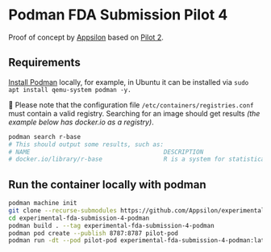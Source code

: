 # Podman FDA Submission Pilot 4

Proof of concept by [Appsilon](https://appsilon.com/) based on [Pilot 2](https://github.com/RConsortium/submissions-pilot2/).

## Requirements

[Install Podman](https://podman.io/docs/installation) locally, for example, in Ubuntu it can be installed via `sudo apt install qemu-system podman -y.`

🔴 Please note that the configuration file `/etc/containers/registries.conf` must contain a valid registry.
Searching for an image should get results _(the example below has docker.io as a registry)_.

```bash
podman search r-base
# This should output some results, such as:
# NAME                                     DESCRIPTION
# docker.io/library/r-base                 R is a system for statistical computation an...
```

## Run the container locally with podman

```bash
podman machine init
git clone --recurse-submodules https://github.com/Appsilon/experimental-fda-submission-4-podman
cd experimental-fda-submission-4-podman
podman build . --tag experimental-fda-submission-4-podman
podman pod create --publish 8787:8787 pilot-pod
podman run -dt --pod pilot-pod experimental-fda-submission-4-podman:latest
```
